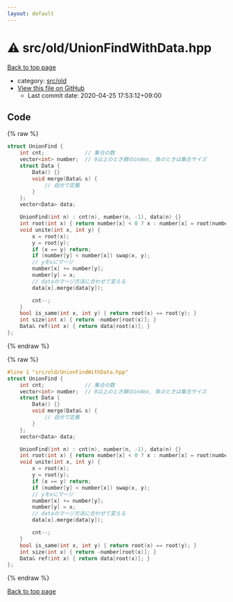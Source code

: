 ```yaml
---
layout: default
---
```


<!-- mathjax config similar to math.stackexchange -->
<script type="text/javascript" async
  src="https://cdnjs.cloudflare.com/ajax/libs/mathjax/2.7.5/MathJax.js?config=TeX-MML-AM_CHTML">
</script>
<script type="text/x-mathjax-config">
  MathJax.Hub.Config({
    TeX: { equationNumbers: { autoNumber: "AMS" }},
    tex2jax: {
      inlineMath: [ ['$','$'] ],
      processEscapes: true
    },
    "HTML-CSS": { matchFontHeight: false },
    displayAlign: "left",
    displayIndent: "2em"
  });
</script>

<script type="text/javascript" src="https://cdnjs.cloudflare.com/ajax/libs/jquery/3.4.1/jquery.min.js"></script>
<script src="https://cdn.jsdelivr.net/npm/jquery-balloon-js@1.1.2/jquery.balloon.min.js" integrity="sha256-ZEYs9VrgAeNuPvs15E39OsyOJaIkXEEt10fzxJ20+2I=" crossorigin="anonymous"></script>
<script type="text/javascript" src="../../../assets/js/copy-button.js"></script>
<link rel="stylesheet" href="../../../assets/css/copy-button.css" />


# :warning: src/old/UnionFindWithData.hpp

<a href="../../../index.html">Back to top page</a>

* category: <a href="../../../index.html#ed8431f95262b19a48e972d3753d06d7">src/old</a>
* <a href="{{ site.github.repository_url }}/blob/master/src/old/UnionFindWithData.hpp">View this file on GitHub</a>
    - Last commit date: 2020-04-25 17:53:12+09:00




## Code

<a id="unbundled"></a>
{% raw %}
```cpp
struct UnionFind {
    int cnt;             // 集合の数
    vector<int> number;  // 0以上のとき親のindex, 負のときは集合サイズ
    struct Data {
        Data() {}
        void merge(Data& s) {
            // 自分で定義
        }
    };
    vector<Data> data;

    UnionFind(int n) : cnt(n), number(n, -1), data(n) {}
    int root(int x) { return number[x] < 0 ? x : number[x] = root(number[x]); }
    void unite(int x, int y) {
        x = root(x);
        y = root(y);
        if (x == y) return;
        if (number[y] < number[x]) swap(x, y);
        // yをxにマージ
        number[x] += number[y];
        number[y] = x;
        // dataのマージ方法に合わせて変える
        data[x].merge(data[y]);

        cnt--;
    }
    bool is_same(int x, int y) { return root(x) == root(y); }
    int size(int x) { return -number[root(x)]; }
    Data& ref(int x) { return data[root(x)]; }
};

```
{% endraw %}

<a id="bundled"></a>
{% raw %}
```cpp
#line 1 "src/old/UnionFindWithData.hpp"
struct UnionFind {
    int cnt;             // 集合の数
    vector<int> number;  // 0以上のとき親のindex, 負のときは集合サイズ
    struct Data {
        Data() {}
        void merge(Data& s) {
            // 自分で定義
        }
    };
    vector<Data> data;

    UnionFind(int n) : cnt(n), number(n, -1), data(n) {}
    int root(int x) { return number[x] < 0 ? x : number[x] = root(number[x]); }
    void unite(int x, int y) {
        x = root(x);
        y = root(y);
        if (x == y) return;
        if (number[y] < number[x]) swap(x, y);
        // yをxにマージ
        number[x] += number[y];
        number[y] = x;
        // dataのマージ方法に合わせて変える
        data[x].merge(data[y]);

        cnt--;
    }
    bool is_same(int x, int y) { return root(x) == root(y); }
    int size(int x) { return -number[root(x)]; }
    Data& ref(int x) { return data[root(x)]; }
};

```
{% endraw %}

<a href="../../../index.html">Back to top page</a>

